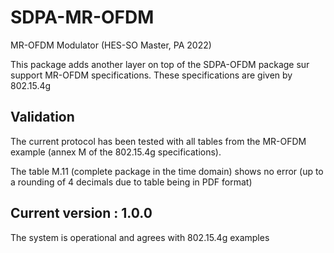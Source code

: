 # SDPA-MR-OFDM
MR-OFDM Modulator (HES-SO Master, PA 2022)


This package adds another layer on top of the SDPA-OFDM package sur support MR-OFDM specifications. These specifications are given by 802.15.4g

## Validation

The current protocol has been tested with all tables from the MR-OFDM example (annex M of the 802.15.4g specifications).

The table M.11 (complete package in the time domain) shows no error (up to a rounding of 4 decimals due to table being in PDF format)

## Current version : 1.0.0

The system is operational and agrees with 802.15.4g examples